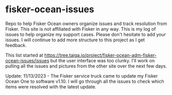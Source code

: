 # fisker-ocean-issues
Repo to help Fisker Ocean owners organize issues and track resolution from Fisker. This site is not affiliated with Fisker in any way. This is my log of issues to help organize my support cases. Please don't hesitate to add your issues. I will continue to add more structure to this project as I get feedback.

This list started at https://tree.taiga.io/project/fisker-ocean-adm-fisker-ocean-issues/issues but the user interface was too clunky.  I'll work on pulling all the issues and pictures from the other site over the next few days.

Update: 11/13/2023 - The Fisker service truck came to update my Fisker Ocean One to software v1.10.  I will go through all the issues to check which items were resolved with the latest update.
